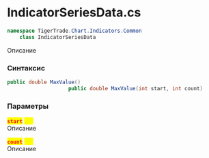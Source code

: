
# IndicatorSeriesData.cs
```csharp
namespace TigerTrade.Chart.Indicators.Common  
    class IndicatorSeriesData
```

Описание

### Синтаксис
```csharp
public double MaxValue()
                    public double MaxValue(int start, int count)
```

### Параметры
<mark style="color:red;">**`start`**</mark> <mark style="color:yellow;">`int`</mark>  
 Описание  
  
<mark style="color:red;">**`count`**</mark> <mark style="color:yellow;">`int`</mark>  
 Описание  
  

                    
                    